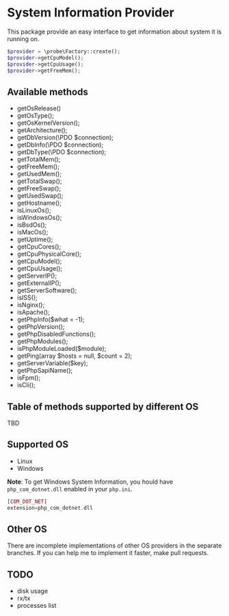 System Information Provider
================================
This package provide an easy interface to get information about system it is running on.
```php
$provider = \probe\Factory::create();
$provider->getCpuModel();
$provider->getCpuUsage();
$provider->getFreeMem();
```

## Available methods
- getOsRelease()
- getOsType();
- getOsKernelVersion();
- getArchitecture();
- getDbVersion(\PDO $connection);
- getDbInfo(\PDO $connection);
- getDbType(\PDO $connection);
- getTotalMem();
- getFreeMem();
- getUsedMem();
- getTotalSwap();
- getFreeSwap();
- getUsedSwap();
- getHostname();
- isLinuxOs();
- isWindowsOs();
- isBsdOs();
- isMacOs();
- getUptime();
- getCpuCores();
- getCpuPhysicalCore();
- getCpuModel();
- getCpuUsage();
- getServerIP();
- getExternalIP();
- getServerSoftware();
- isISS();
- isNginx();
- isApache();
- getPhpInfo($what = -1);
- getPhpVersion();
- getPhpDisabledFunctions();
- getPhpModules();
- isPhpModuleLoaded($module);
- getPing(array $hosts = null, $count = 2);
- getServerVariable($key);
- getPhpSapiName();
- isFpm();
- isCli();

## Table of methods supported by different OS
TBD

## Supported OS
- Linux
- Windows

**Note**: To get Windows System Information, you hould have `php_com_dotnet.dll` enabled in your `php.ini`.
```php
[COM_DOT_NET] 
extension=php_com_dotnet.dll
```

## Other OS
There are incomplete implementations of other OS providers in the separate branches. If you can help me to implement it 
faster, make pull requests.

## TODO
- disk usage
- rx/tx
- processes list